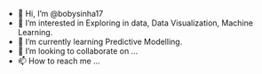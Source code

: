 - 👋 Hi, I’m @bobysinha17
- 👀 I’m interested in Exploring in data, Data Visualization, Machine Learning.
- 🌱 I’m currently learning Predictive Modelling. 
- 💞️ I’m looking to collaborate on ...
- 📫 How to reach me ...

<!---
bobysinha17/bobysinha17 is a ✨ special ✨ repository because its `README.md` (this file) appears on your GitHub profile.
You can click the Preview link to take a look at your changes.
--->
